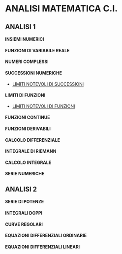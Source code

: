 # ANALISI MATEMATICA C.I.

## ANALISI 1
#### INSIEMI NUMERICI
#### FUNZIONI DI VARIABILE REALE
#### NUMERI COMPLESSI
#### SUCCESSIONI NUMERICHE
- [LIMITI NOTEVOLI DI SUCCESSIONI](https://github.com/fralabi/Computer_Engineering/blob/main/Primo_Anno/ANALISI%20MATEMATICA%20C.I/LIMITI%20NOTEVOLI%20DI%20SUCCESSIONI.pdf)
#### LIMITI DI FUNZIONI
- [LIMITI NOTEVOLI DI FUNZIONI](https://github.com/fralabi/Computer_Engineering/blob/main/Primo_Anno/ANALISI%20MATEMATICA%20C.I/LIMITI%20NOTEVOLI%20DI%20FUNZIONI.pdf)
#### FUNZIONI CONTINUE
#### FUNZIONI DERIVABILI
#### CALCOLO DIFFERENZIALE
#### INTEGRALE DI RIEMANN
#### CALCOLO INTEGRALE
#### SERIE NUMERICHE

## ANALISI 2
#### SERIE DI POTENZE
#### INTEGRALI DOPPI
#### CURVE REGOLARI
#### EQUAZIONI DIFFERENZIALI ORDINARIE
#### EQUAZIONI DIFFERENZIALI LINEARI
